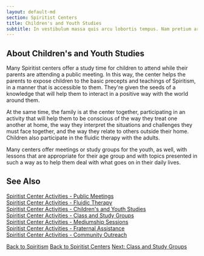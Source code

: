 ```yaml
---
layout: default-md
section: Spiritist Centers
title: Children's and Youth Studies
subtitle: In vestibulum massa quis arcu lobortis tempus. Nam pretium arcu in odio vulputate luctus.
---
```


## About Children's and Youth Studies

Many Spiritist centers offer a study time for children to attend while their parents are attending a public meeting. In this way, the center helps the parents to expose children to the basic precepts and teachings of Spiritism, in a manner that is accessible to them. They're given the seeds of a knowledge that will help them to interact in a positive way with the world around them.

At the same time, the family is at the center together, participating in an activity that will help them to be conscious of the way they treat one another at home, the way they interpret the situations and challenges they must face together, and the way they relate to others outside their home. Children also participate in the fluidic therapy with the adults.

Many centers offer meetings or study groups for the youth, as well, with lessons that are appropriate for their age group and with topics presented in such a way as to help them deal with what goes on in their daily lives.  


## See Also
[Spiritist Center Activities - Public Meetings](public-meetings)  
[Spiritist Center Activities - Fluidic Therapy](fluidic-therapy)  
[Spiritist Center Activities - Children's and Youth Studies](children-youth-studies)  
[Spiritist Center Activities - Class and Study Groups](study-groups)  
[Spiritist Center Activities - Mediumship Sessions](mediumship-sessions)  
[Spiritist Center Activities - Fraternal Assistance](fraternal-assistance)  
[Spiritist Center Activities - Community Outreach](community-outreach) 


<a href="/spiritism" class="button">Back to Spiritism</a>
<a href="/spiritism/centers" class="button">Back to Spiritist Centers</a>
<a href="study-groups" class="button">Next: Class and Study Groups</a>